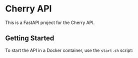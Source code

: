 # Cherry API

This is a FastAPI project for the Cherry API.

## Getting Started

To start the API in a Docker container, use the `start.sh` script:
